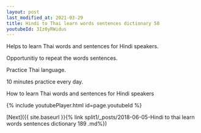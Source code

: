 ```yaml
---
layout: post
last_modified_at: 2021-03-29
title: Hindi to Thai learn words sentences dictionary 58 
youtubeId: 3Iz0yRWidus
---
```

 
 
Helps to learn Thai words and sentences for Hindi speakers.

Opportunitiy to repeat the words sentences. 

Practice Thai language. 
 
10 minutes practice every day. 
 
How to learn Thai words and sentences for Hindi speakers 
 
{% include youtubePlayer.html id=page.youtubeId %}
 
 
[Next]({{ site.baseurl }}{% link  split1/_posts/2018-06-05-Hindi to thai learn words sentences dictionary 189 .md%})
 
